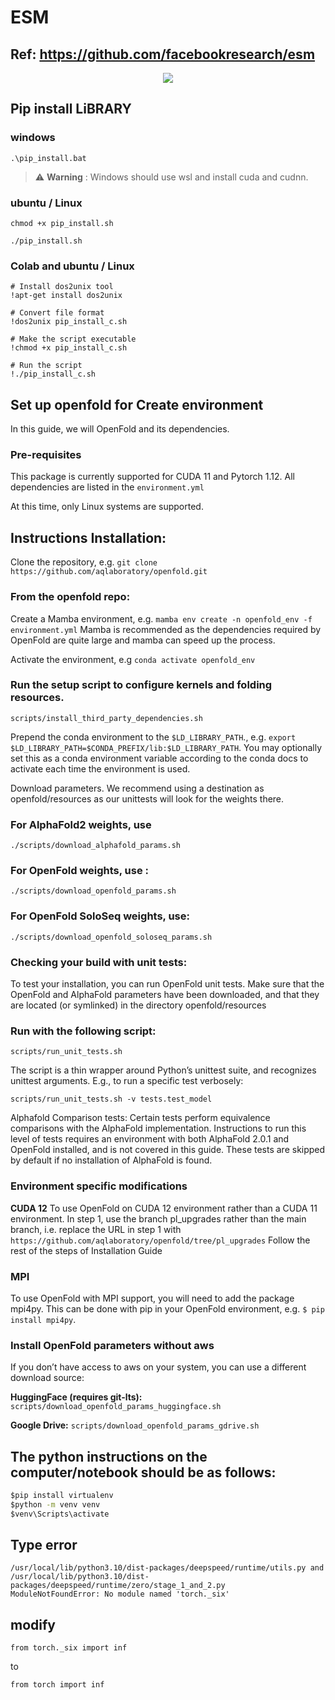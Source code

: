 # ESM
## Ref: https://github.com/facebookresearch/esm

<p align="center">
    <img src="https://th.bing.com/th/id/R.492d8ce81dda15d5bd1b9543e14d7576?rik=%2bBTSDBOdKUyOOg&riu=http%3a%2f%2ffiles.abovetopsecret.com%2ffiles%2fimg%2fte566e15d5.gif&ehk=YkaOSAsr%2bjwlj7F3n96fIIpZOsMPPnSW1nz%2fvC3wn7M%3d&risl=&pid=ImgRaw&r=0">
</p>

## Pip install LiBRARY
### windows
```
.\pip_install.bat
```
> :warning: **Warning** : Windows should use wsl and install cuda and cudnn.

### ubuntu / Linux
```
chmod +x pip_install.sh

./pip_install.sh
```
### Colab and ubuntu / Linux
```colab
# Install dos2unix tool
!apt-get install dos2unix

# Convert file format
!dos2unix pip_install_c.sh

# Make the script executable
!chmod +x pip_install_c.sh

# Run the script
!./pip_install_c.sh

```

## Set up openfold for Create environment

<p>In this guide, we will OpenFold and its dependencies.</p>

### Pre-requisites

<p>This package is currently supported for CUDA 11 and Pytorch 1.12. All dependencies are listed in the <code>environment.yml</code></p>

<p>At this time, only Linux systems are supported.</p>

## Instructions Installation:

Clone the repository, e.g. `git clone https://github.com/aqlaboratory/openfold.git`

### From the openfold repo:

Create a Mamba environment, e.g. `mamba env create -n openfold_env -f environment.yml` Mamba is recommended as the dependencies required by OpenFold are quite large and mamba can speed up the process.

Activate the environment, e.g `conda activate openfold_env`

### Run the setup script to configure kernels and folding resources.

`scripts/install_third_party_dependencies.sh`

Prepend the conda environment to the `$LD_LIBRARY_PATH`., e.g. `export $LD_LIBRARY_PATH=$CONDA_PREFIX/lib:$LD_LIBRARY_PATH`. You may optionally set this as a conda environment variable according to the conda docs to activate each time the environment is used.

Download parameters. We recommend using a destination as openfold/resources as our unittests will look for the weights there.

### For AlphaFold2 weights, use

`./scripts/download_alphafold_params.sh`

### For OpenFold weights, use :

`./scripts/download_openfold_params.sh`

### For OpenFold SoloSeq weights, use:

`./scripts/download_openfold_soloseq_params.sh`

### Checking your build with unit tests:
To test your installation, you can run OpenFold unit tests. Make sure that the OpenFold and AlphaFold parameters have been downloaded, and that they are located (or symlinked) in the directory openfold/resources

### Run with the following script:

`scripts/run_unit_tests.sh`

The script is a thin wrapper around Python’s unittest suite, and recognizes unittest arguments. E.g., to run a specific test verbosely:

`scripts/run_unit_tests.sh -v tests.test_model`

Alphafold Comparison tests: Certain tests perform equivalence comparisons with the AlphaFold implementation. Instructions to run this level of tests requires an environment with both AlphaFold 2.0.1 and OpenFold installed, and is not covered in this guide. These tests are skipped by default if no installation of AlphaFold is found.

### Environment specific modifications
**CUDA 12**
To use OpenFold on CUDA 12 environment rather than a CUDA 11 environment. In step 1, use the branch pl_upgrades rather than the main branch, i.e. replace the URL in step 1 with `https://github.com/aqlaboratory/openfold/tree/pl_upgrades` Follow the rest of the steps of Installation Guide

### MPI
To use OpenFold with MPI support, you will need to add the package mpi4py. This can be done with pip in your OpenFold environment, e.g. `$ pip install mpi4py`.

### Install OpenFold parameters without aws
If you don’t have access to aws on your system, you can use a different download source:

**HuggingFace (requires git-lts):** `scripts/download_openfold_params_huggingface.sh`

**Google Drive:** `scripts/download_openfold_params_gdrive.sh`

## The python instructions on the computer/notebook should be as follows:
```cmd
$pip install virtualenv
$python -m venv venv 
$venv\Scripts\activate
```
## Type error 
```
/usr/local/lib/python3.10/dist-packages/deepspeed/runtime/utils.py and /usr/local/lib/python3.10/dist-packages/deepspeed/runtime/zero/stage_1_and_2.py 
ModuleNotFoundError: No module named 'torch._six'
```
## modify
```
from torch._six import inf  
```
to
```
from torch import inf
```
